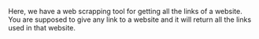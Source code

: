 Here, we have a web scrapping tool for getting all the links of a website. You are supposed to give any link to a website and it will return all the links used in that website.
